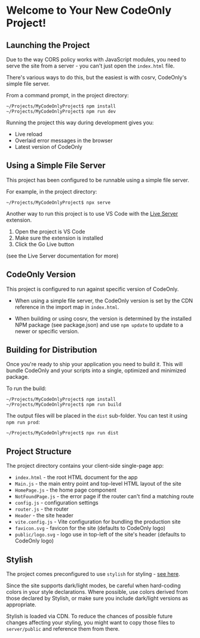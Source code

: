 # Welcome to Your New CodeOnly Project!


## Launching the Project

Due to the way CORS policy works with JavaScript modules, you need to serve the
site from a server - you can't just open the `index.html` file.

There's various ways to do this, but the easiest is with cosrv, CodeOnly's
simple file server.

From a command prompt, in the project directory: 

```
~/Projects/MyCodeOnlyProject$ npm install
~/Projects/MyCodeOnlyProject$ npm run dev
```

Running the project this way during development gives you:

* Live reload
* Overlaid error messages in the browser
* Latest version of CodeOnly


## Using a Simple File Server

This project has been configured to be runnable using a simple file server.

For example, in the project directory:

```
~/Projects/MyCodeOnlyProject$ npx serve
```

Another way to run this project is to use VS Code with the 
[Live Server](https://marketplace.visualstudio.com/items?itemName=ritwickdey.LiveServer) extension.

1. Open the project is VS Code
2. Make sure the extension is installed
3. Click the Go Live button 

(see the Live Server documentation for more)


## CodeOnly Version

This project is configured to run against specific version of CodeOnly.

* When using a simple file server, the CodeOnly version is set by the CDN reference
  in the import map in `index.html`.

* When building or using cosrv, the version is determined by the installed
  NPM package (see package.json) and use `npm update` to update to a newer or 
  specific version.


## Building for Distribution

Once you're ready to ship your application you need to build it.  This will 
bundle CodeOnly and your scripts into a single, optimized and minimized package.

To run the build:

```
~/Projects/MyCodeOnlyProject$ npm install
~/Projects/MyCodeOnlyProject$ npm run build
```

The output files will be placed in the `dist` sub-folder.  You can test it using
`npm run prod`:

```
~/Projects/MyCodeOnlyProject$ npx run dist
```



## Project Structure

The project directory contains your client-side single-page app:

* `index.html` - the root HTML document for the app
* `Main.js` - the main entry point and top-level HTML layout of the site
* `HomePage.js` - the home page component
* `NotFoundPage.js` - the error page if the router can't find a matching route
* `config.js` - configuration settings
* `router.js` - the router
* `Header` - the site header
* `vite.config.js` - Vite configuration for bundling the production site
* `favicon.svg` - favicon for the site (defaults to CodeOnly logo)
* `public/logo.svg` - logo use in top-left of the site's header (defaults to CodeOnly logo)


## Stylish

The project comes preconfigured to use `stylish` for styling - 
[see here](https://toptensoftware.github.io/stylish/).

Since the site supports dark/light modes, be careful when hard-coding colors
in your style declarations. Where possible, use colors derived from those 
declared by Stylish, or make sure you include dark/light versions as appropriate.

Stylish is loaded via CDN.  To reduce the chances of possible future changes
affecting your styling, you might want to copy those files to `server/public`
and reference them from there.


